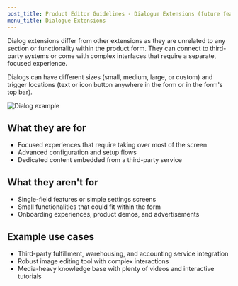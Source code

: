 ```yaml
---
post_title: Product Editor Guidelines - Dialogue Extensions (future feature)
menu_title: Dialogue Extensions
---
```


Dialog extensions differ from other extensions as they are unrelated to any section or functionality within the product form. They can connect to third-party systems or come with complex interfaces that require a separate, focused experience.

Dialogs can have different sizes (small, medium, large, or custom) and trigger locations (text or icon button anywhere in the form or in the form's top bar).

![Dialog example](https://woo-docs-multi-com.go-vip.net/wp-content/uploads/2023/12/product-editor-ext-guidelines-dialog-extensions.png)

## What they are for

- Focused experiences that require taking over most of the screen
- Advanced configuration and setup flows
- Dedicated content embedded from a third-party service

## What they aren't for

- Single-field features or simple settings screens
- Small functionalities that could fit within the form
- Onboarding experiences, product demos, and advertisements

## Example use cases

- Third-party fulfillment, warehousing, and accounting service integration
- Robust image editing tool with complex interactions
- Media-heavy knowledge base with plenty of videos and interactive tutorials

